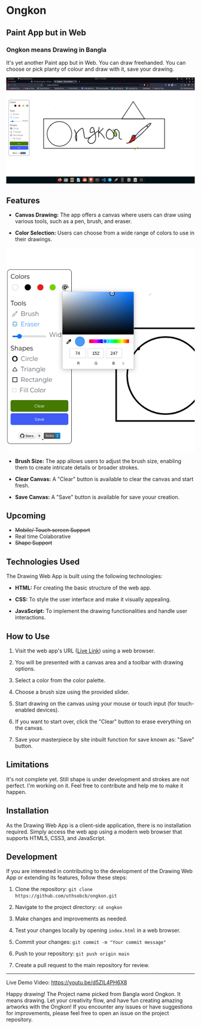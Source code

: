# Ongkon
## Paint App but in Web
### Ongkon means Drawing in Bangla
It's yet another Paint app but in Web. You can draw freehanded. You can choose or pick planty of colour and draw with it, save your drawing.

![Ongkon Screenshot](assets/image.png)
## Features

- **Canvas Drawing:** The app offers a canvas where users can draw using various tools, such as a pen, brush, and eraser.

- **Color Selection:** Users can choose from a wide range of colors to use in their drawings.

![Color Selection Screenshot](assets/copic.png)

- **Brush Size:** The app allows users to adjust the brush size, enabling them to create intricate details or broader strokes.

- **Clear Canvas:** A "Clear" button is available to clear the canvas and start fresh.

- **Save Canvas:** A "Save" button is available for save youur creation.

## Upcoming
- ~~Mobile/ Touch screen Support~~ 
- Real time Colaborative
- ~~Shape Support~~

## Technologies Used

The Drawing Web App is built using the following technologies:

- **HTML:** For creating the basic structure of the web app.

- **CSS:** To style the user interface and make it visually appealing.

- **JavaScript:** To implement the drawing functionalities and handle user interactions.

## How to Use

1. Visit the web app's URL ([Live Link](https://uthsobcb.github.io/ongkon/)) using a web browser.

2. You will be presented with a canvas area and a toolbar with drawing options.

3. Select a color from the color palette.

4. Choose a brush size using the provided slider.

5. Start drawing on the canvas using your mouse or touch input (for touch-enabled devices).

6. If you want to start over, click the "Clear" button to erase everything on the canvas.

7. Save your masterpiece by site inbuilt function for save known as: "Save" button. 

## Limitations
It's not complete yet. Still shape is under development and strokes are not perfect. I'm working on it. Feel free to contribute and help me to make it happen.

## Installation

As the Drawing Web App is a client-side application, there is no installation required. Simply access the web app using a modern web browser that supports HTML5, CSS3, and JavaScript.

## Development

If you are interested in contributing to the development of the Drawing Web App or extending its features, follow these steps:

1. Clone the repository: `git clone https://github.com/uthsobcb/ongkon.git`

2. Navigate to the project directory: `cd ongkon`

3. Make changes and improvements as needed.

4. Test your changes locally by opening `index.html` in a web browser.

5. Commit your changes: `git commit -m "Your commit message"`

6. Push to your repository: `git push origin main`

7. Create a pull request to the main repository for review.

---

Live Demo Video: https://youtu.be/d5ZIL4PH6X8

Happy drawing! The Project name picked from Bangla word Ongkon. It means drawing. Let your creativity flow, and have fun creating amazing artworks with the Ongkon! If you encounter any issues or have suggestions for improvements, please feel free to open an issue on the project repository.
